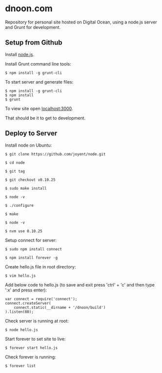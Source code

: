 # dnoon.com

Repository for personal site hosted on Digital Ocean, using a node.js server and Grunt for development.

## Setup from Github 

Install [node.js](http://nodejs.org/).

Install Grunt command line tools:

```shell
$ npm install -g grunt-cli
```

To start server and generate files:

```
$ npm install -g grunt-cli
$ npm install
$ grunt
```

To view site open [localhost:3000](http://localhost:3000).

That should be it to get to development.

## Deploy to Server

Install node on Ubuntu:

```
$ git clone https://github.com/joyent/node.git

$ cd node

$ git tag

$ git checkout v0.10.25

$ sudo make install

$ node -v

$ ./configure

$ make

$ node -v

$ nvm use 0.10.25
```

Setup connect for server:

```
$ sudo npm install connect

$ npm install forever -g
```

Create hello.js file in root directory:

```
$ vim hello.js
```

Add below code to hello.js (to save and exit press 'ctrl' + 'c' and then type ':x' and press enter):

```
var connect = require('connect');
connect.createServer(
    connect.static(__dirname + '/dnoon/build')
).listen(80);
```

Check server is running at root:

```
$ node hello.js
```

Start forever to set site to live:

```
$ forever start hello.js
```

Check forever is running:

```
$ forever list
```